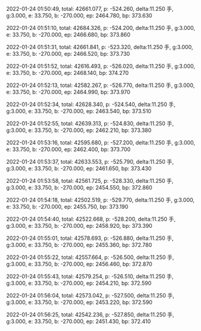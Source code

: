 2022-01-24 01:50:49, total: 42661.077, p: -524.260, delta:11.250 手, g:3.000, e: 33.750, b: -270.000, ep: 2464.780, bp: 373.630

2022-01-24 01:51:10, total: 42684.326, p: -524.200, delta:11.250 手, g:3.000, e: 33.750, b: -270.000, ep: 2466.680, bp: 373.860

2022-01-24 01:51:31, total: 42661.841, p: -523.320, delta:11.250 手, g:3.000, e: 33.750, b: -270.000, ep: 2466.520, bp: 373.730

2022-01-24 01:51:52, total: 42616.493, p: -526.020, delta:11.250 手, g:3.000, e: 33.750, b: -270.000, ep: 2468.140, bp: 374.270

2022-01-24 01:52:13, total: 42582.267, p: -526.770, delta:11.250 手, g:3.000, e: 33.750, b: -270.000, ep: 2464.990, bp: 373.970

2022-01-24 01:52:34, total: 42628.340, p: -524.540, delta:11.250 手, g:3.000, e: 33.750, b: -270.000, ep: 2463.540, bp: 373.510

2022-01-24 01:52:55, total: 42639.313, p: -524.830, delta:11.250 手, g:3.000, e: 33.750, b: -270.000, ep: 2462.210, bp: 373.380

2022-01-24 01:53:16, total: 42595.680, p: -527.200, delta:11.250 手, g:3.000, e: 33.750, b: -270.000, ep: 2462.400, bp: 373.700

2022-01-24 01:53:37, total: 42633.553, p: -525.790, delta:11.250 手, g:3.000, e: 33.750, b: -270.000, ep: 2461.650, bp: 373.430

2022-01-24 01:53:58, total: 42561.725, p: -528.330, delta:11.250 手, g:3.000, e: 33.750, b: -270.000, ep: 2454.550, bp: 372.860

2022-01-24 01:54:18, total: 42502.519, p: -529.770, delta:11.250 手, g:3.000, e: 33.750, b: -270.000, ep: 2455.750, bp: 373.190

2022-01-24 01:54:40, total: 42522.668, p: -528.200, delta:11.250 手, g:3.000, e: 33.750, b: -270.000, ep: 2458.920, bp: 373.390

2022-01-24 01:55:01, total: 42578.693, p: -526.880, delta:11.250 手, g:3.000, e: 33.750, b: -270.000, ep: 2455.360, bp: 372.780

2022-01-24 01:55:22, total: 42557.664, p: -526.500, delta:11.250 手, g:3.000, e: 33.750, b: -270.000, ep: 2456.460, bp: 372.870

2022-01-24 01:55:43, total: 42579.254, p: -526.510, delta:11.250 手, g:3.000, e: 33.750, b: -270.000, ep: 2454.210, bp: 372.590

2022-01-24 01:56:04, total: 42573.042, p: -527.500, delta:11.250 手, g:3.000, e: 33.750, b: -270.000, ep: 2453.220, bp: 372.590

2022-01-24 01:56:25, total: 42542.236, p: -527.850, delta:11.250 手, g:3.000, e: 33.750, b: -270.000, ep: 2451.430, bp: 372.410